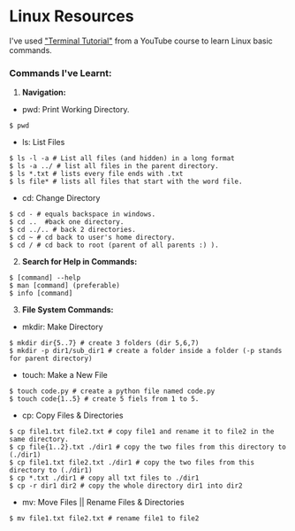 
# Linux Resources

I've used <a href="https://www.youtube.com/playlist?list=PLlnHaYmkH6w9FfheDdNnq0ldy6aNKp_3y">"Terminal Tutorial"</a> from a YouTube course
to learn Linux basic commands.
<br>

### Commands I've Learnt:
1. **Navigation:**
* pwd: Print Working Directory.
``` shell
$ pwd
```
* ls: List Files
``` shell
$ ls -l -a # List all files (and hidden) in a long format
$ ls -a ../ # list all files in the parent directory.
$ ls *.txt # lists every file ends with .txt
$ ls file* # lists all files that start with the word file.
```
* cd: Change Directory
``` shell
$ cd - # equals backspace in windows.
$ cd ..  #back one directory.
$ cd ../.. # back 2 directories.
$ cd ~ # cd back to user's home directory.
$ cd / # cd back to root (parent of all parents :) ).
```
2. **Search for Help in Commands:**
``` shell
$ [command] --help
$ man [command] (preferable)
$ info [command]
```
3. **File System Commands:**
* mkdir: Make Directory
``` shell
$ mkdir dir{5..7} # create 3 folders (dir 5,6,7)
$ mkdir -p dir1/sub_dir1 # create a folder inside a folder (-p stands for parent directory)
```
* touch: Make a New File

``` shell
$ touch code.py # create a python file named code.py
$ touch code{1..5} # create 5 fiels from 1 to 5.
```
* cp: Copy Files & Directories
``` shell
$ cp file1.txt file2.txt # copy file1 and rename it to file2 in the same directory.
$ cp file{1..2}.txt ./dir1 # copy the two files from this directory to (./dir1)
$ cp file1.txt file2.txt ./dir1 # copy the two files from this directory to (./dir1)
$ cp *.txt ./dir1 # copy all txt files to ./dir1
$ cp -r dir1 dir2 # copy the whole directory dir1 into dir2
```
* mv: Move Files || Rename Files & Directories
```shell
$ mv file1.txt file2.txt # rename file1 to file2

